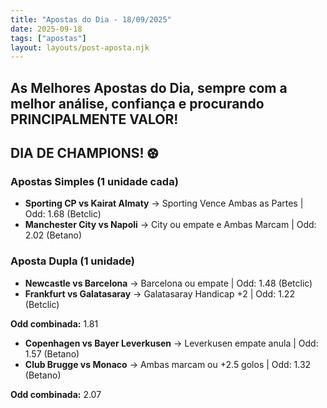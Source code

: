 ```yaml
---
title: "Apostas do Dia - 18/09/2025"
date: 2025-09-18
tags: ["apostas"]
layout: layouts/post-aposta.njk
---
```


## As Melhores Apostas do Dia, sempre com a melhor análise, confiança e procurando PRINCIPALMENTE VALOR!
## DIA DE CHAMPIONS! ⚽︎

### Apostas Simples (1 unidade cada)

- **Sporting CP vs Kairat Almaty** → Sporting Vence Ambas as Partes | Odd: 1.68 (Betclic)  
- **Manchester City vs Napoli** → City ou empate e Ambas Marcam | Odd: 2.02 (Betano)  

### Aposta Dupla (1 unidade)

- **Newcastle vs Barcelona** → Barcelona ou empate | Odd: 1.48 (Betclic)  
- **Frankfurt vs Galatasaray** → Galatasaray Handicap +2 | Odd: 1.22 (Betclic)  

**Odd combinada:** 1.81

- **Copenhagen vs Bayer Leverkusen** → Leverkusen empate anula | Odd: 1.57 (Betano)  
- **Club Brugge vs Monaco** → Ambas marcam ou +2.5 golos | Odd: 1.32 (Betano)

**Odd combinada:** 2.07 
